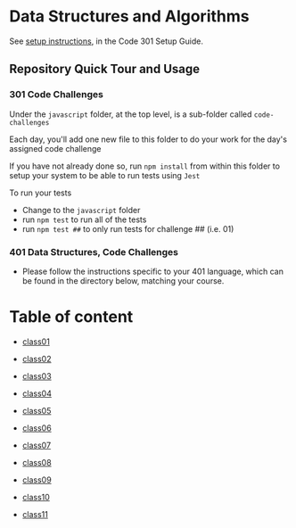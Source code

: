 # Data Structures and Algorithms

See [setup instructions](https://codefellows.github.io/setup-guide/code-301/3-code-challenges), in the Code 301 Setup Guide.

## Repository Quick Tour and Usage

### 301 Code Challenges

Under the `javascript` folder, at the top level, is a sub-folder called `code-challenges`

Each day, you'll add one new file to this folder to do your work for the day's assigned code challenge

If you have not already done so, run `npm install` from within this folder to setup your system to be able to run tests using `Jest`

To run your tests

- Change to the `javascript` folder
- run `npm test` to run all of the tests
- run `npm test ##` to only run tests for challenge ## (i.e. 01)

### 401 Data Structures, Code Challenges

- Please follow the instructions specific to your 401 language, which can be found in the directory below, matching your course.

# Table of content


- [class01](./javascript/code-challenges/javascript/class01/README.md)

- [class02](./javascript/code-challenges/javascript/class02/README.md)

- [class03](./javascript/code-challenges/javascript/class03/READ.md)

 - [class04](./javascript/code-challenges/javascript/class04/README.md)


- [class05](./javascript//code-challenges/javascript/class05/README.md)

- [class06](./javascript//code-challenges/javascript/class06/README.md)

- [class07](./javascript/code-challenges/javascript/class07/README.md)

- [class08](./javascript/code-challenges/javascript/class08/README.md)

- [class09](./javascript/code-challenges/javascript/class09/README.md)

- [class10](./javascript/code-challenges/javascript/class10/README.md)

- [class11](./javascript/code-challenges/javascript/class11/README.md)